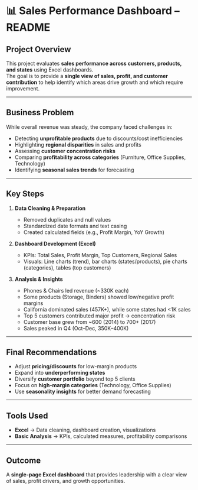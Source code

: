 # 📊 Sales Performance Dashboard – README

## Project Overview
This project evaluates **sales performance across customers, products, and states** using Excel dashboards.  
The goal is to provide a **single view of sales, profit, and customer contribution** to help identify which areas drive growth and which require improvement.

---

## Business Problem
While overall revenue was steady, the company faced challenges in:
- Detecting **unprofitable products** due to discounts/cost inefficiencies  
- Highlighting **regional disparities** in sales and profits  
- Assessing **customer concentration risks**  
- Comparing **profitability across categories** (Furniture, Office Supplies, Technology)  
- Identifying **seasonal sales trends** for forecasting  

---

## Key Steps
1. **Data Cleaning & Preparation**  
   - Removed duplicates and null values  
   - Standardized date formats and text casing  
   - Created calculated fields (e.g., Profit Margin, YoY Growth)  

2. **Dashboard Development (Excel)**  
   - KPIs: Total Sales, Profit Margin, Top Customers, Regional Sales  
   - Visuals: Line charts (trend), bar charts (states/products), pie charts (categories), tables (top customers)  

3. **Analysis & Insights**  
   - Phones & Chairs led revenue (~330K each)  
   - Some products (Storage, Binders) showed low/negative profit margins  
   - California dominated sales (457K+), while some states had <1K sales  
   - Top 5 customers contributed major profit → concentration risk  
   - Customer base grew from ~600 (2014) to 700+ (2017)  
   - Sales peaked in Q4 (Oct–Dec, 350K–400K)  

---

## Final Recommendations
- Adjust **pricing/discounts** for low-margin products  
- Expand into **underperforming states**  
- Diversify **customer portfolio** beyond top 5 clients  
- Focus on **high-margin categories** (Technology, Office Supplies)  
- Use **seasonality insights** for better demand forecasting  

---

## Tools Used
- **Excel** → Data cleaning, dashboard creation, visualizations  
- **Basic Analysis** → KPIs, calculated measures, profitability comparisons  

---

## Outcome
A **single-page Excel dashboard** that provides leadership with a clear view of sales, profit drivers, and growth opportunities.
